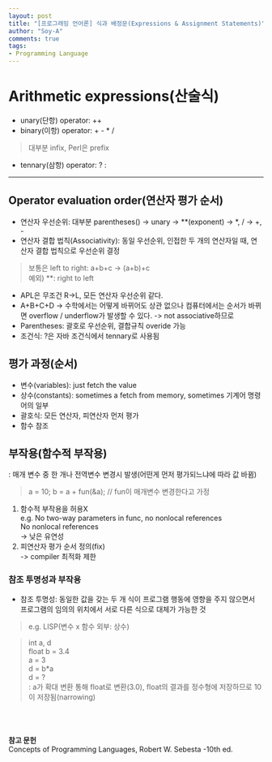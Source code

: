 ```yaml
---
layout: post
title: "[프로그래밍 언어론] 식과 배정문(Expressions & Assignment Statements)"
author: "Soy-A"
comments: true
tags:
- Programming Language
---
```


# Arithmetic expressions(산술식)

- unary(단항) operator: ++
- binary(이항) operator: + - * /
> 대부분 infix, Perl은 prefix
- tennary(삼항) operator: ? :

---

## Operator evaluation order(연산자 평가 순서)

- 연산자 우선순위: 대부분 parentheses() -> unary -> \*\*(exponent) -> *, / -> +, -
- 연산자 결합 법칙(Associativity): 동일 우선순위, 인접한 두 개의 연산자일 때, 연산자 결합 법칙으로 우선순위 결정
>보통은 left to right: a+b+c -> (a+b)+c<br/>
예외) **: right to left
  - APL은 무조건 R->L, 모든 연산자 우선순위 같다.
  - A+B+C+D -> 수학에서는 어떻게 바뀌어도 상관 없으나 컴퓨터에서는 순서가 바뀌면 overflow / underflow가 발생할 수 있다.  -> not associative하므로
- Parentheses: 괄호로 우선순위, 결합규칙 overide 가능
- 조건식: ?은 자바 조건식에서 tennary로 사용됨

## 평가 과정(순서)
- 변수(variables): just fetch the value
- 상수(constants): sometimes a fetch from memory, sometimes 기계어 명령어의 일부
- 괄호식: 모든 연산자, 피연산자 먼저 평가
- 함수 참조

## 부작용(함수적 부작용)
: 매개 변수 중 한 개나 전역변수 변경시 발생(어떤게 먼저 평가되느냐에 따라 값 바뀜)
> a = 10; b = a + fun(&a);  // fun이 매개변수 변경한다고 가정
1. 함수적 부작용을 허용X<br/>
e.g. No two-way parameters in func, no nonlocal references<br/>
No nonlocal references<br/>
-> 낮은 유연성<br/>
2. 피연산자 평가 순서 정의(fix)<br/>
-> compiler 최적화 제한

### 참조 투명성과 부작용
- 참조 투명성: 동일한 값을 갖는 두 개 식이 프로그램 행동에 영향을 주지 않으면서 프로그램의 임의의 위치에서 서로 다른 식으로 대체가 가능한 것
> e.g. LISP(변수 x 함수 외부: 상수)

> int a, d<br/>
float b = 3.4<br/>
a = 3<br/>
d = b*a<br/>
d = ?<br/>
: a가 확대 변환 통해 float로 변환(3.0), float의 결과를 정수형에 저장하므로 10이 저장됨(narrowing)



<br/><br/><br/>
**참고 문헌**<br/>
Concepts of Programming Languages, Robert W. Sebesta -10th ed.
